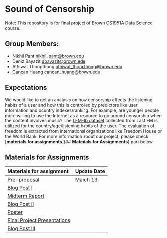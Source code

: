 # **Sound of Censorship**

Note: This repository is for final project of Brown CS1951A Data Science course. 

## **Group Members**:
* Nikhil Pant <a href="nikhil_pant@brown.edu">nikhil_pant@brown.edu</a>
* Deniz Bayazit <a href="dbayazit@brown.edu">dbayazit@brown.edu</a>
* Athiwat Thoopthong <a href="athiwat_thoopthong@brown.edu">athiwat_thoopthong@brown.edu</a>
* Cancan Huang <a href="cancan_huang@brown.edu">cancan_huang@brown.edu</a>

## **Expectations**

We would like to get an analysis on how censorship affects the listening habits of a user and how this is controlled by predictors like user information and ocuntry indexes/ranking. For example, are younger people more willing to use the Internet as a resource to go around censorship when the content involves music? The [LFM-1b dataset](http://www.cp.jku.at/datasets/LFM-1b/) collected from Last FM is utilized for the country/age/listening habits of the user. The evaluation of freedom is extracted from international organizations like Freedom House or the World Bank. For more information about our project, please check [**materials for assignments**](## **Materials for Assignments**) part below.

## **Materials for Assignments** ##

| Materials for assignment        | Update Date |
| :------------------------------ | :---------- |
| [Pre-proposal](./pre_proposal.pdf) | March 13    |
| [Blog Post I]()                 |             |
| [Midterm Report]()              |             |
| [Blog Post II]()                |             |
| [Poster]()                      |             |
| [Final Project Presentations]() |             |
| [Blog Post III]()               |             |

